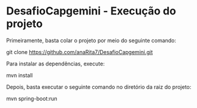 # DesafioCapgemini - Execução do projeto

Primeiramente, basta colar o projeto por meio do seguinte comando:

git clone https://github.com/anaRita7/DesafioCapgemini.git

Para instalar as dependências, execute:

mvn install

Depois, basta executar o seguinte comando no diretório da raiz do projeto:

mvn spring-boot:run